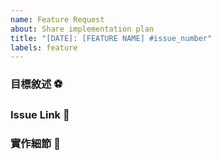 ```yaml
---
name: Feature Request
about: Share implementation plan 
title: "[DATE]: [FEATURE NAME] #issue_number"
labels: feature
---
```


### 目標敘述 ⚽



### Issue Link 🔗



### 實作細節 🚧



